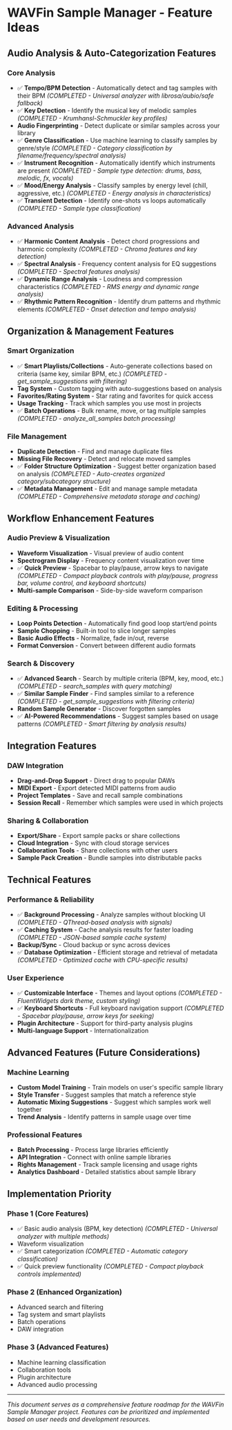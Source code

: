 # WAVFin Sample Manager - Feature Ideas

## Audio Analysis & Auto-Categorization Features

### Core Analysis
- ✅ **Tempo/BPM Detection** - Automatically detect and tag samples with their BPM *(COMPLETED - Universal analyzer with librosa/aubio/safe fallback)*
- ✅ **Key Detection** - Identify the musical key of melodic samples *(COMPLETED - Krumhansl-Schmuckler key profiles)*
- **Audio Fingerprinting** - Detect duplicate or similar samples across your library
- ✅ **Genre Classification** - Use machine learning to classify samples by genre/style *(COMPLETED - Category classification by filename/frequency/spectral analysis)*
- ✅ **Instrument Recognition** - Automatically identify which instruments are present *(COMPLETED - Sample type detection: drums, bass, melodic, fx, vocals)*
- ✅ **Mood/Energy Analysis** - Classify samples by energy level (chill, aggressive, etc.) *(COMPLETED - Energy analysis in characteristics)*
- ✅ **Transient Detection** - Identify one-shots vs loops automatically *(COMPLETED - Sample type classification)*

### Advanced Analysis
- ✅ **Harmonic Content Analysis** - Detect chord progressions and harmonic complexity *(COMPLETED - Chroma features and key detection)*
- ✅ **Spectral Analysis** - Frequency content analysis for EQ suggestions *(COMPLETED - Spectral features analysis)*
- ✅ **Dynamic Range Analysis** - Loudness and compression characteristics *(COMPLETED - RMS energy and dynamic range analysis)*
- ✅ **Rhythmic Pattern Recognition** - Identify drum patterns and rhythmic elements *(COMPLETED - Onset detection and tempo analysis)*

## Organization & Management Features

### Smart Organization
- ✅ **Smart Playlists/Collections** - Auto-generate collections based on criteria (same key, similar BPM, etc.) *(COMPLETED - get_sample_suggestions with filtering)*
- **Tag System** - Custom tagging with auto-suggestions based on analysis
- **Favorites/Rating System** - Star rating and favorites for quick access
- **Usage Tracking** - Track which samples you use most in projects
- ✅ **Batch Operations** - Bulk rename, move, or tag multiple samples *(COMPLETED - analyze_all_samples batch processing)*

### File Management
- **Duplicate Detection** - Find and manage duplicate files
- **Missing File Recovery** - Detect and relocate moved samples
- ✅ **Folder Structure Optimization** - Suggest better organization based on analysis *(COMPLETED - Auto-creates organized category/subcategory structure)*
- ✅ **Metadata Management** - Edit and manage sample metadata *(COMPLETED - Comprehensive metadata storage and caching)*

## Workflow Enhancement Features

### Audio Preview & Visualization
- **Waveform Visualization** - Visual preview of audio content
- **Spectrogram Display** - Frequency content visualization over time
- ✅ **Quick Preview** - Spacebar to play/pause, arrow keys to navigate *(COMPLETED - Compact playback controls with play/pause, progress bar, volume control, and keyboard shortcuts)*
- **Multi-sample Comparison** - Side-by-side waveform comparison

### Editing & Processing
- **Loop Points Detection** - Automatically find good loop start/end points
- **Sample Chopping** - Built-in tool to slice longer samples
- **Basic Audio Effects** - Normalize, fade in/out, reverse
- **Format Conversion** - Convert between different audio formats

### Search & Discovery
- ✅ **Advanced Search** - Search by multiple criteria (BPM, key, mood, etc.) *(COMPLETED - search_samples with query matching)*
- ✅ **Similar Sample Finder** - Find samples similar to a reference *(COMPLETED - get_sample_suggestions with filtering criteria)*
- **Random Sample Generator** - Discover forgotten samples
- ✅ **AI-Powered Recommendations** - Suggest samples based on usage patterns *(COMPLETED - Smart filtering by analysis results)*

## Integration Features

### DAW Integration
- **Drag-and-Drop Support** - Direct drag to popular DAWs
- **MIDI Export** - Export detected MIDI patterns from audio
- **Project Templates** - Save and recall sample combinations
- **Session Recall** - Remember which samples were used in which projects

### Sharing & Collaboration
- **Export/Share** - Export sample packs or share collections
- **Cloud Integration** - Sync with cloud storage services
- **Collaboration Tools** - Share collections with other users
- **Sample Pack Creation** - Bundle samples into distributable packs

## Technical Features

### Performance & Reliability
- ✅ **Background Processing** - Analyze samples without blocking UI *(COMPLETED - QThread-based analysis with signals)*
- ✅ **Caching System** - Cache analysis results for faster loading *(COMPLETED - JSON-based sample cache system)*
- **Backup/Sync** - Cloud backup or sync across devices
- ✅ **Database Optimization** - Efficient storage and retrieval of metadata *(COMPLETED - Optimized cache with CPU-specific results)*

### User Experience
- ✅ **Customizable Interface** - Themes and layout options *(COMPLETED - FluentWidgets dark theme, custom styling)*
- ✅ **Keyboard Shortcuts** - Full keyboard navigation support *(COMPLETED - Spacebar play/pause, arrow keys for seeking)*
- **Plugin Architecture** - Support for third-party analysis plugins
- **Multi-language Support** - Internationalization

## Advanced Features (Future Considerations)

### Machine Learning
- **Custom Model Training** - Train models on user's specific sample library
- **Style Transfer** - Suggest samples that match a reference style
- **Automatic Mixing Suggestions** - Suggest which samples work well together
- **Trend Analysis** - Identify patterns in sample usage over time

### Professional Features
- **Batch Processing** - Process large libraries efficiently
- **API Integration** - Connect with online sample libraries
- **Rights Management** - Track sample licensing and usage rights
- **Analytics Dashboard** - Detailed statistics about sample library

## Implementation Priority

### Phase 1 (Core Features)
- ✅ Basic audio analysis (BPM, key detection) *(COMPLETED - Universal analyzer with multiple methods)*
- Waveform visualization
- ✅ Smart categorization *(COMPLETED - Automatic category classification)*
- ✅ Quick preview functionality *(COMPLETED - Compact playback controls implemented)*

### Phase 2 (Enhanced Organization)
- Advanced search and filtering
- Tag system and smart playlists
- Batch operations
- DAW integration

### Phase 3 (Advanced Features)
- Machine learning classification
- Collaboration tools
- Plugin architecture
- Advanced audio processing

---

*This document serves as a comprehensive feature roadmap for the WAVFin Sample Manager project. Features can be prioritized and implemented based on user needs and development resources.* 